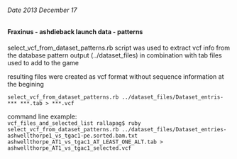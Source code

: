 ###### Date 2013 December 17
#### Fraxinus - ashdieback launch data - patterns 

select_vcf_from_dataset_patterns.rb script was used to extract vcf info from the database pattern output (../dataset_files) in combination with tab files used to add to the game

resulting files were created as vcf format without sequence information at the begining

`select_vcf_from_dataset_patterns.rb ../dataset_files/Dataset_entris-*** ***.tab > ***.vcf`


command line example:  
`vcf_files_and_selected_list rallapag$ ruby select_vcf_from_dataset_patterns.rb ../dataset_files/Dataset_entries-ashwellthorpe1_vs_tgac1-pe.sorted.bam.txt ashwellthorpe_AT1_vs_tgac1_AT_LEAST_ONE_ALT.tab > ashwellthorpe_AT1_vs_tgac1_selected.vcf`
